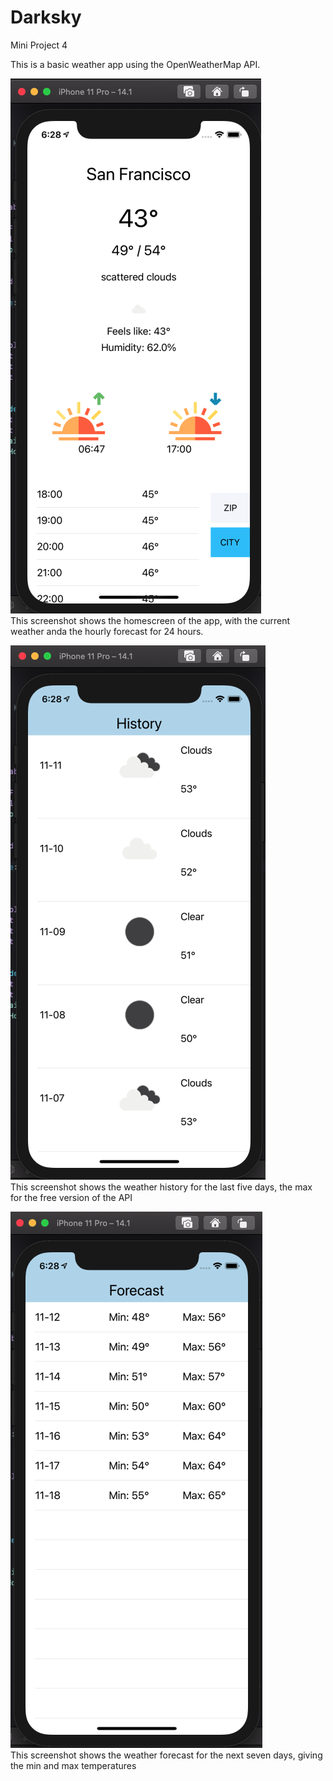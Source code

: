 # Darksky
Mini Project 4


This is a basic weather app using the OpenWeatherMap API.

![Screenshot 1](Darksky1.png) </br>
This screenshot shows the homescreen of the app, with the current weather anda the hourly forecast for 24 hours.

![Screenshot 2](Darksky2.png) </br>
This screenshot shows the weather history for the last five days, the max for the free version of the API

![Screenshot 3](Darksky3.png)</br>
This screenshot shows the weather forecast for the next seven days, giving the min and max temperatures
